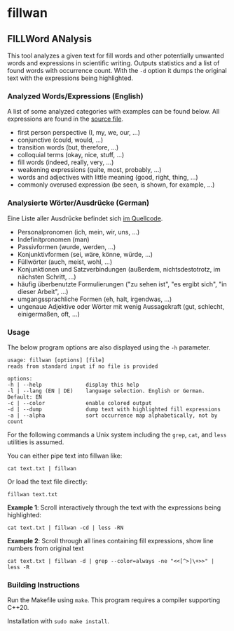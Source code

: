 
# fillwan 
## FILLWord ANalysis

This tool analyzes a given text for fill words and other potentially unwanted words and expressions in scientific writing.
Outputs statistics and a list of found words with occurrence count. With the ``-d`` option it dumps the original text with the expressions being highlighted.


### Analyzed Words/Expressions (English)

A list of some analyzed categories with examples can be found below.
All expressions are found in the [source file](src/words_en.hpp).

* first person perspective (I, my, we, our, ...)
* conjunctive (could, would, ...)
* transition words (but, therefore, ...)
* colloquial terms (okay, nice, stuff, ...)
* fill words (indeed, really, very, ...)
* weakening expressions (quite, most, probably, ...)
* words and adjectives with little meaning (good, right, thing, ...)
* commonly overused expression (be seen, is shown, for example, ...)


### Analysierte Wörter/Ausdrücke (German)

Eine Liste aller Ausdrücke befindet sich [im Quellcode](src/words_de.hpp).

* Personalpronomen (ich, mein, wir, uns, ...)
* Indefinitpronomen (man)
* Passivformen (wurde, werden, ...)
* Konjunktivformen (sei, wäre, könne, würde, ...)
* Füllwörter (auch, meist, wohl, ...)
* Konjunktionen und Satzverbindungen (außerdem, nichtsdestotrotz, im nächsten Schritt, ...)
* häufig überbenutzte Formulierungen ("zu sehen ist", "es ergibt sich", "in dieser Arbeit", ...)
* umgangssprachliche Formen (eh, halt, irgendwas, ...)
* ungenaue Adjektive oder Wörter mit wenig Aussagekraft (gut, schlecht, einigermaßen, oft, ...)


### Usage

The below program options are also displayed using the ``-h`` parameter.

```
usage: fillwan [options] [file]
reads from standard input if no file is provided

options:
-h | --help              display this help
-l | --lang (EN | DE)    language selection. English or German. Default: EN
-c | --color             enable colored output
-d | --dump              dump text with highlighted fill expressions
-a | --alpha             sort occurrence map alphabetically, not by count
```

For the following commands a Unix system including the ``grep``, ``cat``, and ``less`` utilities is assumed.

You can either pipe text into fillwan like:
```
cat text.txt | fillwan
```

Or load the text file directly:
```
fillwan text.txt
```

**Example 1**: Scroll interactively through the text with the expressions being highlighted:
```
cat text.txt | fillwan -cd | less -RN
```

**Example 2**: Scroll through all lines containing fill expressions, show line numbers from original text
```
cat text.txt | fillwan -d | grep --color=always -ne "<<[^>]\+>>" | less -R
```

### Building Instructions

Run the Makefile using ``make``.
This program requires a compiler supporting C++20.

Installation with ``sudo make install``.
